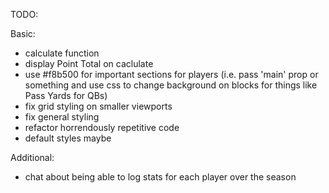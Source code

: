 TODO:

Basic:

- calculate function
- display Point Total on caclulate
- use #f8b500 for important sections for players (i.e. pass 'main' prop or something and use css to change background on blocks for things like Pass Yards for QBs)
- fix grid styling on smaller viewports
- fix general styling
- refactor horrendously repetitive code
- default styles maybe

Additional:

- chat about being able to log stats for each player over the season
